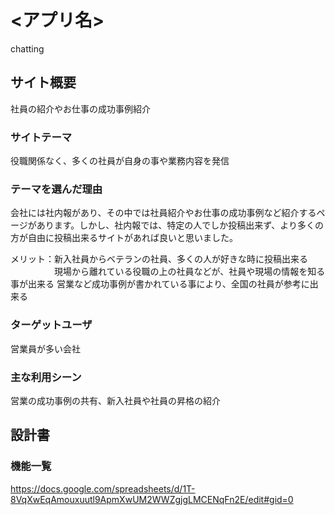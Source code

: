 # <アプリ名>
chatting
## サイト概要
社員の紹介やお仕事の成功事例紹介

### サイトテーマ
役職関係なく、多くの社員が自身の事や業務内容を発信

### テーマを選んだ理由
会社には社内報があり、その中では社員紹介やお仕事の成功事例など紹介するページがあります。しかし、社内報では、特定の人でしか投稿出来ず、より多くの方が自由に投稿出来るサイトがあれば良いと思いました。

メリット：新入社員からベテランの社員、多くの人が好きな時に投稿出来る
　　　　　現場から離れている役職の上の社員などが、社員や現場の情報を知る事が出来る
		営業など成功事例が書かれている事により、全国の社員が参考に出来る


### ターゲットユーザ
営業員が多い会社

### 主な利用シーン
営業の成功事例の共有、新入社員や社員の昇格の紹介

## 設計書


### 機能一覧
https://docs.google.com/spreadsheets/d/1T-8VqXwEqAmouxuutl9ApmXwUM2WWZgjgLMCENqFn2E/edit#gid=0


